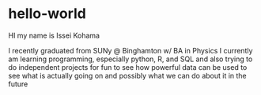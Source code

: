 # hello-world

HI my name is Issei Kohama

I recently graduated from SUNy @ Binghamton w/ BA in Physics
I currently am learning programming, especially python, R, and SQL
and also trying to do independent projects for fun to see how powerful data can be used 
to see what is actually going on and possibly what we can do about it in the future


